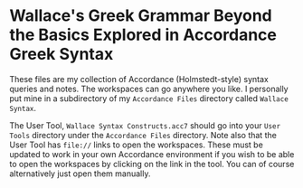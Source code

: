 # Wallace's Greek Grammar Beyond the Basics Explored in Accordance Greek Syntax

These files are my collection of Accordance (Holmstedt-style) syntax queries and notes.
The workspaces can go anywhere you like. I personally put mine in a subdirectory of my ```Accordance Files``` directory called ```Wallace Syntax```.

The User Tool, ```Wallace Syntax Constructs.acc7``` should go into your ```User Tools``` directory under the ```Accordance Files``` directory. Note also that the User Tool has ```file://``` links to open the workspaces. These must be updated to work in your own Accordance environment if you wish to be able to open the workspaces by clicking on the link in the tool. You can of course alternatively just open them manually.